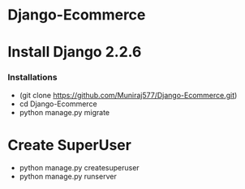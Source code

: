 # Django-Ecommerce
# Install Django 2.2.6

### Installations
* (git clone https://github.com/Muniraj577/Django-Ecommerce.git)
* cd Django-Ecommerce
* python manage.py migrate

# Create SuperUser
* python manage.py createsuperuser
* python manage.py runserver
